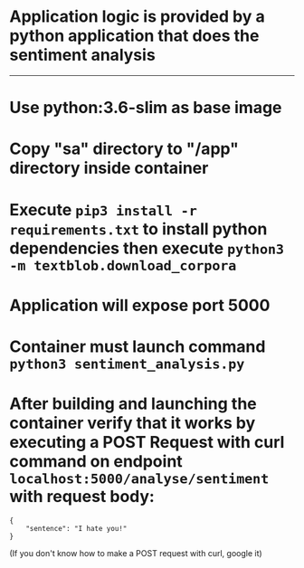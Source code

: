 # Application logic is provided by a python application that does the sentiment analysis
---
# Use python:3.6-slim as base image
# Copy "sa" directory to "/app" directory inside container
# Execute `pip3 install -r requirements.txt` to install python dependencies then execute `python3 -m textblob.download_corpora`
# Application will expose port 5000
# Container must launch command `python3 sentiment_analysis.py`
# After building and launching the container verify that it works by executing a POST Request with curl command on endpoint `localhost:5000/analyse/sentiment` with request body:
```
{
    "sentence": "I hate you!"
}
```
(If you don't know how to make a POST request with curl, google it)